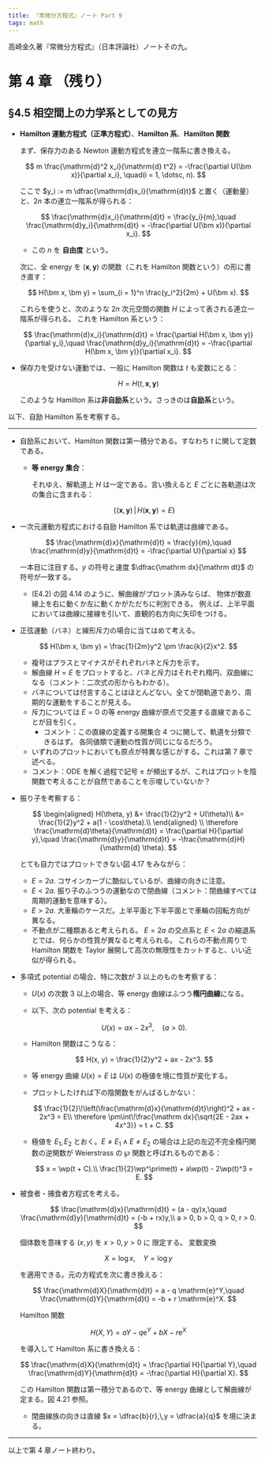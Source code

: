 ```yaml
---
title: 『常微分方程式』ノート Part 9
tags: math
---
```


高崎金久著『常微分方程式』（日本評論社）ノートその九。

# 第 4 章 （残り）
## §4.5 相空間上の力学系としての見方

* **Hamilton 運動方程式（正準方程式）**、**Hamilton 系**、**Hamilton 関数**

  まず、保存力のある Newton 運動方程式を連立一階系に書き換える。

  $$
  m \frac{\mathrm{d}^2 x_i}{\mathrm{d} t^2} = -\frac{\partial U(\bm x)}{\partial x_i}, \quad(i = 1, \dotsc, n).
  $$

  ここで $y_i := m \dfrac{\mathrm{d}x_i}{\mathrm{d}t}$ と置く（運動量）と、$2n$ 本の連立一階系が得られる：

  $$
  \frac{\mathrm{d}x_i}{\mathrm{d}t} = \frac{y_i}{m},\quad
  \frac{\mathrm{d}y_i}{\mathrm{d}t} = -\frac{\partial U(\bm x)}{\partial x_i}.
  $$

  * この $n$ を **自由度** という。

  次に、全 energy を $(\bm x, \bm y)$ の関数（これを Hamilton 関数という）の形に書き直す：

  $$
  H(\bm x, \bm y) = \sum_{i = 1}^n \frac{y_i^2}{2m} + U(\bm x).
  $$

  これらを使うと、次のような $2n$ 次元空間の関数 $H$ によって表される連立一階系が得られる。
  これを Hamilton 系という：

  $$
  \frac{\mathrm{d}x_i}{\mathrm{d}t} = \frac{\partial H(\bm x, \bm y)}{\partial y_i},\quad
  \frac{\mathrm{d}y_i}{\mathrm{d}t} = -\frac{\partial H(\bm x, \bm y)}{\partial x_i}.
  $$

* 保存力を受けない運動では、一般に Hamilton 関数は $t$ も変数にとる：

  $$
  H = H(t, \bm x, \bm y)
  $$

  このような Hamilton 系は**非自励系**という。さっきのは**自励系**という。

以下、自励 Hamilton 系を考察する。

----

* 自励系において、Hamilton 関数は第一積分である。すなわち $t$ に関して定数である。
  * **等 energy 集合**：

    それゆえ、解軌道上 $H$ は一定である。言い換えると $E$ ごとに各軌道は次の集合に含まれる：

    $$
    \{(\bm x, \bm y)\,|\,H(\bm x, \bm y) = E\}
    $$

* 一次元運動方程式における自励 Hamilton 系では軌道は曲線である。

  $$
  \frac{\mathrm{d}x}{\mathrm{d}t} = \frac{y}{m},\quad
  \frac{\mathrm{d}y}{\mathrm{d}t} = -\frac{\partial U}{\partial x}
  $$

  一本目に注目する。$y$ の符号と速度 $\dfrac{\mathrm dx}{\mathrm dt}$ の符号が一致する。

  * (E4.2) の図 4.14 のように、解曲線がプロット済みならば、
    物体が数直線上を右に動くか左に動くかがただちに判別できる。
    例えば、上半平面においては曲線に接線を引いて、直観的右方向に矢印をつける。

* 正弦運動（バネ）と線形斥力の場合に当てはめて考える。

  $$
  H(\bm x, \bm y) = \frac{1}{2m}y^2 \pm \frac{k}{2}x^2.
  $$

  * 複号はプラスとマイナスがそれぞれバネと斥力を示す。
  * 解曲線 $H = E$ をプロットすると、バネと斥力はそれぞれ楕円、双曲線になる（コメント：二次式の形からもわかる）。
  * バネについては付言することはほとんどない。全てが閉軌道であり、周期的な運動をすることが見える。
  * 斥力については $E = 0$ の等 energy 曲線が原点で交差する直線であることが目を引く。
    * コメント：この直線の定義する開集合 4 つに関して、軌道を分類できるはず。
      各同値類で運動の性質が同じになるだろう。
  * いずれのプロットにおいても原点が特異な感じがする。これは第 7 章で述べる。
  * コメント：ODE を解く過程で記号 $\pm$ が頻出するが、これはプロットを陰関数で考えることが自然であることを示唆していないか？

* 振り子を考察する：

  $$
  \begin{aligned}
  H(\theta, y)
  &= \frac{1}{2}y^2 + U(\theta)\\
  &= \frac{1}{2}y^2 + a(1 - \cos\theta).\\
  \end{aligned}
  \\
  \therefore \frac{\mathrm{d}\theta}{\mathrm{d}t} = \frac{\partial H}{\partial y},\quad
  \frac{\mathrm{d}y}{\mathrm{d}t} = -\frac{\mathrm{d}H}{\mathrm{d} \theta}.
  $$

  とても自力ではプロットできない図 4.17 をみながら：

  * $E = 2a.$ コサインカーブに酷似しているが、曲線の向きに注意。
  * $E < 2a.$ 振り子のふつうの運動なので閉曲線（コメント：閉曲線すべては周期的運動を意味する）。
  * $E > 2a.$ 大車輪のケースだ。上半平面と下半平面とで車輪の回転方向が異なる。
  * 不動点が二種類あると考えられる。
    $E = 2a$ の交点系と $E < 2a$ の縮退系とでは、何らかの性質が異なると考えられる。
    これらの不動点周りで Hamilton 関数を Taylor 展開して高次の無限性をカットすると、いい近似が得られる。

* 多項式 potential の場合、特に次数が 3 以上のものを考察する：
  * $U(x)$ の次数 3 以上の場合、等 energy 曲線はふつう**楕円曲線**になる。
  * 以下、次の potential を考える：

    $$
    U(x) = ax - 2x^3,\quad(a > 0).
    $$

  * Hamilton 関数はこうなる：

    $$
    H(x, y) = \frac{1}{2}y^2 + ax - 2x^3.
    $$

  * 等 energy 曲線 $U(x) = E$ は $U(x)$ の極値を境に性質が変化する。
  * プロットしたければ下の陰関数をがんばるしかない：

    $$
    \frac{1}{2}\!\left(\frac{\mathrm{d}x}{\mathrm{d}t}\right)^2 + ax - 2x^3 = E\\
    \therefore \pm\int\!\frac{\mathrm dx}{\sqrt{2E - 2ax + 4x^3}} = t + C.
    $$

  * 極値を $E_1, E_2$ とおく。$E \ne E_1 \land E \ne E_2$ の場合は上記の左辺不完全楕円関数の逆関数が
    Weierstrass の $\wp$ 関数と呼ばれるものである：

    $$
    x = \wp(t + C).\\
    \frac{1}{2}\wp^\prime(t) + a\wp(t) - 2\wp(t)^3 = E.
    $$

* 被食者・捕食者方程式を考える。

  $$
  \frac{\mathrm{d}x}{\mathrm{d}t} = (a - qy)x,\quad
  \frac{\mathrm{d}y}{\mathrm{d}t} = (-b + rx)y,\\
  a > 0, b > 0, q > 0, r > 0.
  $$

  個体数を意味する $(x, y)$ を $x > 0, y > 0$ に 限定する。
  変数変換

  $$
  X = \log x,\quad Y = \log y
  $$

  を適用できる。元の方程式を次に書き換える：

  $$
  \frac{\mathrm{d}X}{\mathrm{d}t} = a - q \mathrm{e}^Y,\quad
  \frac{\mathrm{d}Y}{\mathrm{d}t} = -b + r \mathrm{e}^X.
  $$

  Hamilton 関数

  $$
  H(X, Y) = aY - q \mathrm{e}^Y + bX - r \mathrm{e}^X
  $$

  を導入して Hamilton 系に書き換える：

  $$
  \frac{\mathrm{d}X}{\mathrm{d}t} = \frac{\partial H}{\partial Y},\quad
  \frac{\mathrm{d}Y}{\mathrm{d}t} = -\frac{\partial H}{\partial X}.
  $$

  この Hamilton 関数は第一積分であるので、等 energy 曲線として解曲線が定まる。図 4.21 参照。
  * 閉曲線族の向きは直線 $x = \dfrac{b}{r},\,y = \dfrac{a}{q}$ を境に決まる。

----

以上で第 4 章ノート終わり。
